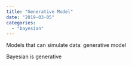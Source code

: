 ```yaml
---
title: "Generative Model"
date: "2019-03-05"
categories: 
  - "bayesian"
---
```


Models that can simulate data: generative model

Bayesian is generative

